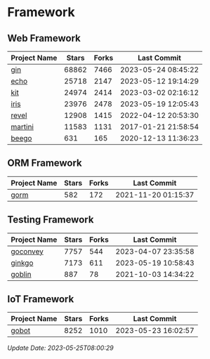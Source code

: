 # Framework

## Web Framework
| Project Name | Stars | Forks | Last Commit |
| ------------ | ----- | ----- | ----------- |
| [gin](https://github.com/gin-gonic/gin) | 68862 | 7466 | 2023-05-24 08:45:22 |
| [echo](https://github.com/labstack/echo) | 25718 | 2147 | 2023-05-12 19:14:29 |
| [kit](https://github.com/go-kit/kit) | 24974 | 2414 | 2023-03-02 02:16:12 |
| [iris](https://github.com/kataras/iris) | 23976 | 2478 | 2023-05-19 12:05:43 |
| [revel](https://github.com/revel/revel) | 12908 | 1415 | 2022-04-12 20:53:30 |
| [martini](https://github.com/go-martini/martini) | 11583 | 1131 | 2017-01-21 21:58:54 |
| [beego](https://github.com/astaxie/beego) | 631 | 165 | 2020-12-13 11:36:23 |

## ORM Framework
| Project Name | Stars | Forks | Last Commit |
| ------------ | ----- | ----- | ----------- |
| [gorm](https://github.com/jinzhu/gorm) | 582 | 172 | 2021-11-20 01:15:37 |

## Testing Framework
| Project Name | Stars | Forks | Last Commit |
| ------------ | ----- | ----- | ----------- |
| [goconvey](https://github.com/smartystreets/goconvey) | 7757 | 544 | 2023-04-07 23:35:58 |
| [ginkgo](https://github.com/onsi/ginkgo) | 7173 | 611 | 2023-05-19 10:58:43 |
| [goblin](https://github.com/franela/goblin) | 887 | 78 | 2021-10-03 14:34:22 |

## IoT Framework
| Project Name | Stars | Forks | Last Commit |
| ------------ | ----- | ----- | ----------- |
| [gobot](https://github.com/hybridgroup/gobot) | 8252 | 1010 | 2023-05-23 16:02:57 |

*Update Date: 2023-05-25T08:00:29*
